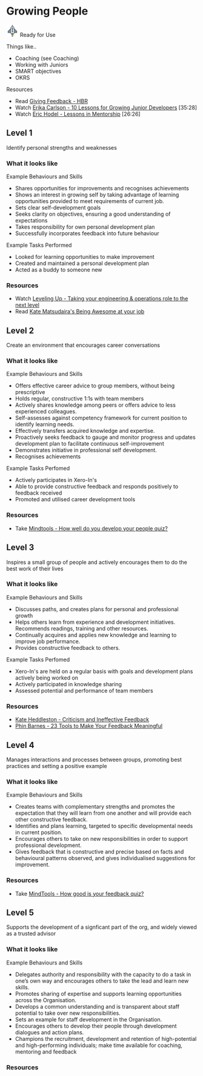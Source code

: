 # Growing People 
![Ready](../Images/rocket.png) Ready for Use  

Things like..
- Coaching (see Coaching)
- Working with Juniors
- SMART objectives
- OKRS


Resources 
- Read [Giving Feedback - HBR](https://www.amazon.com/Giving-Feedback-Solutions-Everyday-Challenges/dp/142210348X)
- Watch [Erika Carlson - 10 Lessons for Growing Junior Developers](https://www.youtube.com/watch?v=6YQsdjfny1Q) [35:28]
- Watch [Eric Hodel - Lessons in Mentorship](https://www.youtube.com/watch?v=2uzvH2uR3-I) [26:26]

## Level 1

Identify personal strengths and weaknesses	

### What it looks like

Example Behaviours and Skills
- Shares opportunities for improvements and recognises achievements
- Shows an interest in growing self by taking advantage of learning opportunities provided to meet requirements of current job.
- Sets clear self-development goals
- Seeks clarity on objectives, ensuring a good understanding of expectations
- Takes responsibility for own personal development plan
- Successfully incorporates feedback into future behaviour

Example Tasks Performed
- Looked for learning opportunities to make improvement
- Created and maintained a personal development plan
- Acted as a buddy to someone new

### Resources
- Watch [Leveling Up - Taking your engineering & operations role to the next level](https://www.youtube.com/watch?v=lgxEmiMJVq4) 
- Read [Kate Matsudaira's Being Awesome at your job](http://katemats.com/being-awesome-at-your-job/)

## Level 2

Create an environment that encourages career conversations	

### What it looks like

Example Behaviours and Skills
- Offers effective career advice to group members, without being prescriptive
- Holds regular, constructive 1:1s with team members
- Actively shares knowledge among peers or offers advice to less experienced colleagues.
- Self-assesses against competency framework for current position to identify learning needs.
- Effectively transfers acquired knowledge and expertise.
- Proactively seeks feedback to gauge and monitor progress and updates development plan to facilitate continuous self-improvement
- Demonstrates initiative in professional self development.
- Recognises achievements

Example Tasks Perfomed
- Actively participates in Xero-In's 
- Able to provide constructive feedback and responds positively to feedback received
- Promoted and utilised career development tools

### Resources
- Take [Mindtools - How well do you develop your people quiz?](https://www.mindtools.com/community/pages/article/team-development.php)

## Level 3

Inspires a small group of people and actively encourages them to do the best work of their lives	

### What it looks like

Example Behaviours and Skills
- Discusses paths, and creates plans for personal and professional growth
- Helps others learn from experience and development initiatives. Recommends readings, training and other resources.
- Continually acquires and applies new knowledge and learning to improve job performance.
- Provides constructive feedback to others.

Example Tasks Perfomed
- Xero-In's are held on a regular basis with goals and development plans actively being worked on
- Actively participated in knowledge sharing
- Assessed potential and performance of team members

### Resources
- [Kate Heddleston - Criticism and Ineffective Feedback](https://kateheddleston.com/blog/criticism-and-ineffective-feedback)
- [Phin Barnes - 23 Tools to Make Your Feedback Meaningful](http://firstround.com/review/23-Tools-to-Make-Feedback-Meaningful/)

## Level 4

Manages interactions and processes between groups, promoting best practices and setting a positive example	

### What it looks like

Example Behaviours and Skills
- Creates teams with complementary strengths and promotes the expectation that they will learn from one another and will provide each other constructive feedback.
- Identifies and plans learning, targeted to specific developmental needs in current position.
- Encourages others to take on new responsibilities in order to support professional development.
- Gives feedback that is constructive and precise based on facts and behavioural patterns observed, and gives individualised suggestions for improvement.

### Resources
- Take [MindTools - How good is your feedback quiz?](https://www.mindtools.com/community/pages/article/feedback-quiz.php)

## Level 5

Supports the development of a signficant part of the org, and widely viewed as a trusted advisor	

### What it looks like

Example Behaviours and Skills
- Delegates authority and responsibility with the capacity to do a task in one’s own way and encourages others to take the lead and learn new skills.
- Promotes sharing of expertise and supports learning opportunities across the Organisation.
- Develops a common understanding and is transparent about staff potential to take over new responsibilities.
- Sets an example for staff development in the Organisation.
- Encourages others to develop their people through development dialogues and action plans.
- Champions the recruitment, development and retention of high-potential and high-performing individuals; make time available for coaching, mentoring and feedback

### Resources